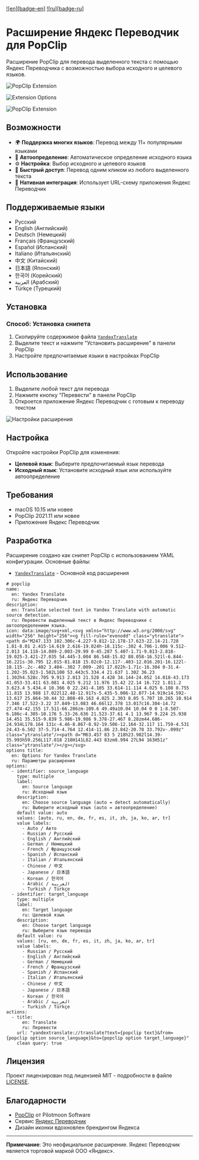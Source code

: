 <!-- Other -->

[vot-readme-ru]: README.ru.md
[vot-readme-en]: README.md

<!-- Content -->

[![en][badge-en]][vot-readme-ru]
[![ru][badge-ru]][vot-readme-en]

# Расширение Яндекс Переводчик для PopClip

Расширение PopClip для перевода выделенного текста с помощью Яндекс Переводчика с возможностью выбора исходного и целевого языков.

![PopClip Extension](screenshots/PopClip_Extension1.png)

![Extension Options](screenshots/Extension_Options.png)

![PopClip Extension](screenshots/PopClip_Extension2.png)

## Возможности

- 🌍 **Поддержка многих языков**: Перевод между 11+ популярными языками
- 🔄 **Автоопределение**: Автоматическое определение исходного языка
- ⚙️ **Настройка**: Выбор исходного и целевого языков
- 🚀 **Быстрый доступ**: Перевод одним кликом из любого выделенного текста
- 🎯 **Нативная интеграция**: Использует URL-схему приложения Яндекс Переводчик

## Поддерживаемые языки

- Русский
- English (Английский)
- Deutsch (Немецкий)
- Français (Французский)
- Español (Испанский)
- Italiano (Итальянский)
- 中文 (Китайский)
- 日本語 (Японский)
- 한국어 (Корейский)
- العربية (Арабский)
- Türkçe (Турецкий)

## Установка

### Способ: Установка снипета
1. Скопируйте содержимое файла [`YandexTranslate`](YandexTranslate.yaml)
2. Выделите текст и нажмите "Установить расширение" в панели PopClip
3. Настройте предпочитаемые языки в настройках PopClip

## Использование

1. Выделите любой текст для перевода
2. Нажмите кнопку "Перевести" в панели PopClip
3. Откроется приложение Яндекс Переводчик с готовым к переводу текстом

![Настройки расширения](screenshots/Extension_Options.png)

## Настройка

Откройте настройки PopClip для изменения:
- **Целевой язык**: Выберите предпочитаемый язык перевода
- **Исходный язык**: Установите исходный язык или используйте автоопределение

## Требования

- macOS 10.15 или новее
- PopClip 2021.11 или новее
- Приложение Яндекс Переводчик

## Разработка

Расширение создано как снипет PopClip с использованием YAML конфигурации. Основные файлы:

- [`YandexTranslate`](YandexTranslate.yaml) - Основной код расширения

```
# popclip
name:
  en: Yandex Translate
  ru: Яндекс Переводчик
description:
  en: Translate selected text in Yandex Translate with automatic source detection.
  ru: Перевести выделенный текст в Яндекс Переводчике с автоопределением языка.
icon: data:image/svg+xml,<svg xmlns="http://www.w3.org/2000/svg" width="256" height="256"><g fill-rule="evenodd" class="ytranslate"><path d="M247.133 102.306c-4.227-9.812-12.178-17.623-22.14-21.728 1.81-8.01 2.415-14.619 2.616-19.024h-18.115c-.302 4.706-1.006 9.512-2.013 14.118-14.089-2.003-29.99 0-45.287 5.407-1.71-9.813-2.818-19.025-3.421-27.035 54.445-3.004 86.548-15.82 88.058-16.521l-6.844-16.221s-30.795 12.015-81.818 15.02c0-12.117-.403-12.016.201-16.122l-18.115-.2c-.402 3.404-.302 7.009-.201 17.022h-1.71c-16.304 0-31.4-1.202-35.023-1.502L100 53.443c5.334.4 21.637 1.302 36.23 1.302h4.528c.705 9.913 2.013 21.528 4.428 34.144-24.052 14.018-43.173 41.053-33.411 63.081 4.025 9.212 11.976 15.42 22.14 16.722 1.811.2 3.623.4 5.434.4 10.366 0 22.241-4.105 33.614-11.114 4.025 6.108 8.755 11.815 13.988 17.022l12.48-12.917s-5.435-5.006-12.077-14.919c14.592-13.617 25.864-30.44 32.808-49.163 4.025 2.303 8.05 5.707 10.265 10.914 7.346 17.522-3.22 37.849-13.083 46.66l12.378 13.017c16.304-14.72 27.474-42.155 17.511-66.286zm-109.6 49.49a10.04 10.04 0 0 1-8.507-6.186c-4.305-10.176 5.33-26.636 21.523-37.61 4.1 13.967 9.224 25.938 14.451 35.515-9.839 5.986-19.986 9.378-27.467 8.28zm44.686-24.934L178.164 131c-4.46-8.867-8.92-19.506-12.164-32.117 11.759-4.531 24.43-6.502 37-5.714-4.764 12.414-11.86 23.842-20.78 33.792v-.099z" class="ytranslate"/><path d="M63.457 83 5 218h23.982l14.39-35.993h59.256L117.018 218H141L82.443 83zm8.994 27L94 163H51z" class="ytranslate"/></g></svg>
options title:
  en: Options for Yandex Translate
  ru: Параметры расширения
options:
  - identifier: source_language
    type: multiple
    label:
      en: Source language
      ru: Исходный язык
    description:
      en: Choose source language (auto = detect automatically)
      ru: Выберите исходный язык (auto = автоопределение)
    default value: auto
    values: [auto, ru, en, de, fr, es, it, zh, ja, ko, ar, tr]
    value labels:
      - Auto / Авто
      - Russian / Русский
      - English / Английский
      - German / Немецкий
      - French / Французский
      - Spanish / Испанский
      - Italian / Итальянский
      - Chinese / 中文
      - Japanese / 日本語
      - Korean / 한국어
      - Arabic / العربية
      - Turkish / Türkçe
  - identifier: target_language
    type: multiple
    label:
      en: Target language
      ru: Целевой язык
    description:
      en: Choose target language
      ru: Выберите язык перевода
    default value: ru
    values: [ru, en, de, fr, es, it, zh, ja, ko, ar, tr]
    value labels:
      - Russian / Русский
      - English / Английский
      - German / Немецкий
      - French / Французский
      - Spanish / Испанский
      - Italian / Итальянский
      - Chinese / 中文
      - Japanese / 日本語
      - Korean / 한국어
      - Arabic / العربية
      - Turkish / Türkçe
actions:
  - title:
      en: Translate
      ru: Перевести
    url: "yandextranslate://translate?text={popclip text}&from={popclip option source_language}&to={popclip option target_language}"
    clean query: true
```

## Лицензия

Проект лицензирован под лицензией MIT - подробности в файле [LICENSE](LICENSE).

## Благодарности

- [PopClip](https://www.popclip.app) от Pilotmoon Software
- Сервис [Яндекс Переводчик](https://translate.yandex.ru)
- Дизайн иконки вдохновлен брендингом Яндекса

---

**Примечание**: Это неофициальное расширение. Яндекс Переводчик является торговой маркой ООО «Яндекс».

